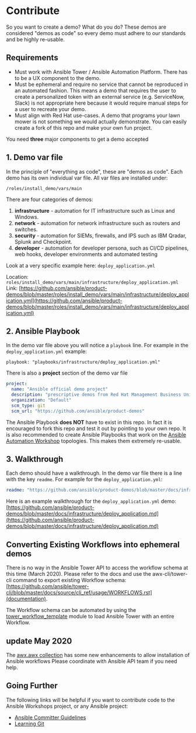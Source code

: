 # Contribute

So you want to create a demo?  What do you do? These demos are considered "demos as code" so every demo must adhere to our standards and be highly re-usable.

## Requirements

- Must work with Ansible Tower / Ansible Automation Platform.  There has to be a UX component to the demo.
- Must be ephemeral and require no service that cannot be reproduced in an automated fashion.  This means a demo that requires the user to create a personalized token with an external service (e.g. ServiceNow, Slack) is not appropriate here because it would require manual steps for a user to recreate your demo.
- Must align with Red Hat use-cases.  A demo that programs your lawn mower is not something we would actually demonstrate.  You can easily create a fork of this repo and make your own fun project.

You need **three** major components to get a demo accepted

## 1. Demo var file

In the principle of "everything as code", these are "demos as code".  Each demo has its own individual var file.  All var files are installed under:

  ```shell
  /roles/install_demo/vars/main
  ```

There are four categories of demos:

  1. **infrastructure** - automation for IT infrastructure such as Linux and Windows.
  2. **network** - automation for network infrastructure such as routers and switches.
  3. **security** - automation for SIEMs, firewalls, and IPS such as IBM Qradar, Splunk and Checkpoint.
  4. **developer** - automation for developer persona, such as CI/CD pipelines, web hooks, developer environments and automated testing

Look at a very specific example here: `deploy_application.yml`

Location: `roles/install_demo/vars/main/infrastructure/deploy_application.yml`
Link: [https://github.com/ansible/product-demos/blob/master/roles/install_demo/vars/main/infrastructure/deploy_application.yml](https://github.com/ansible/product-demos/blob/master/roles/install_demo/vars/main/infrastructure/deploy_application.yml)

## 2. Ansible Playbook

In the demo var file above you will notice a `playbook` line. For example in the `deploy_application.yml` example:

`playbook: "playbooks/infrastructure/deploy_application.yml"`

There is also a **project** section of the demo var file

```yml
project:
  name: "Ansible official demo project"
  description: "prescriptive demos from Red Hat Management Business Unit"
  organization: "Default"
  scm_type: git
  scm_url: "https://github.com/ansible/product-demos"
```

The Ansible Playbook **does NOT** have to exist in this repo.  In fact it is encouraged to fork this repo and test it out by pointing to your own repo.  It is also recommended to create Ansible Playbooks that work on the [Ansible Automation Workshop](https://github.com/ansible/workshops) topologies.  This makes them extremely re-usable.

## 3. Walkthrough

Each demo should have a walkthrough.  In the demo var file there is a line with the key `readme`.  For example for the `deploy_application.yml`:

```yml
readme: "https://github.com/ansible/product-demos/blob/master/docs/infrastructure/deploy_application.md"
```

Here is an example walkthrough for the `deploy_application.yml` demo: [https://github.com/ansible/product-demos/blob/master/docs/infrastructure/deploy_application.md](https://github.com/ansible/product-demos/blob/master/docs/infrastructure/deploy_application.md)

## Converting Existing Workflows into ephemeral demos

There is no way in the Ansible Tower API to access the workflow schema at this time (March 2020).  Please refer to the docs and use the awx-cli/tower-cli command to export existing Workflow schema: [https://github.com/ansible/tower-cli/blob/master/docs/source/cli_ref/usage/WORKFLOWS.rst](documentation).

The Workflow schema can be automated by using the [tower_workflow_template](https://docs.ansible.com/ansible/latest/modules/tower_workflow_template_module.html#parameter-schema) module to load Ansible Tower with an entire Workflow.

## update May 2020

The [awx.awx collection](https://galaxy.ansible.com/awx/awx) has some new enhancements to allow installation of Ansible workflows   Please coordinate with Ansible API team if you need help.

## Going Further

The following links will be helpful if you want to contribute code to the Ansible Workshops project, or any Ansible project:

- [Ansible Committer Guidelines](http://docs.ansible.com/ansible/latest/committer_guidelines.html)
- [Learning Git](https://git-scm.com/book/en/v2)
